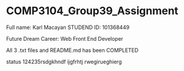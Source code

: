 # COMP3104_Group39_Assignment

Full name:  Karl Macayan 
STUDEND ID: 101368449

Future Dream Career: Web Front End Developer

All 3 .txt files and README.md has been COMPLETED

status 
124235rsdgkhndf ijgfrhtj
rwegirueghierg